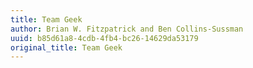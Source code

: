 ```yaml
---
title: Team Geek
author: Brian W. Fitzpatrick and Ben Collins-Sussman
uuid: b85d61a8-4cdb-4fb4-bc26-14629da53179
original_title: Team Geek
---
```


